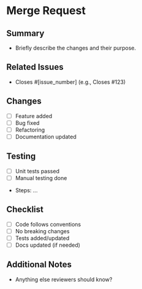 # Merge Request

## Summary
- Briefly describe the changes and their purpose.

## Related Issues
- Closes #[issue_number] (e.g., Closes #123)

## Changes
- [ ] Feature added
- [ ] Bug fixed
- [ ] Refactoring
- [ ] Documentation updated

## Testing
- [ ] Unit tests passed
- [ ] Manual testing done
- Steps: ...

## Checklist
- [ ] Code follows conventions
- [ ] No breaking changes
- [ ] Tests added/updated
- [ ] Docs updated (if needed)

## Additional Notes
- Anything else reviewers should know?
